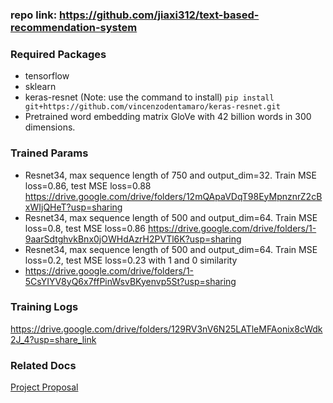 ### repo link: https://github.com/jiaxi312/text-based-recommendation-system

### Required Packages
* tensorflow
* sklearn
* keras-resnet (Note: use the command to install)
`pip install git+https://github.com/vincenzodentamaro/keras-resnet.git`
* Pretrained word embedding matrix GloVe with 42 billion words in 300 dimensions.

### Trained Params
* Resnet34, max sequence length of 750 and output_dim=32. Train MSE loss=0.86, test MSE loss=0.88
https://drive.google.com/drive/folders/12mQApaVDqT98EyMpnznrZ2cBxWIjQHeT?usp=sharing
* Resnet34, max sequence length of 500 and output_dim=64. Train MSE loss=0.8, test MSE loss=0.86
https://drive.google.com/drive/folders/1-9aarSdtghvkBnx0jOWHdAzrH2PVTl6K?usp=sharing
* Resnet34, max sequence length of 500 and output_dim=64. Train MSE loss=0.2, test MSE loss=0.23
with 1 and 0 similarity
* https://drive.google.com/drive/folders/1-5CsYIYV8yQ6x7ffPinWsvBKyenvp5St?usp=sharing


### Training Logs
https://drive.google.com/drive/folders/129RV3nV6N25LATleMFAonix8cWdk2J_4?usp=share_link

### Related Docs
[Project Proposal](https://docs.google.com/document/d/10vavNdC7yXjfwce8LN01kF1wSG4yts0dIxqrc_5muiA/edit#heading=h.w6aqeztfp8bg)
